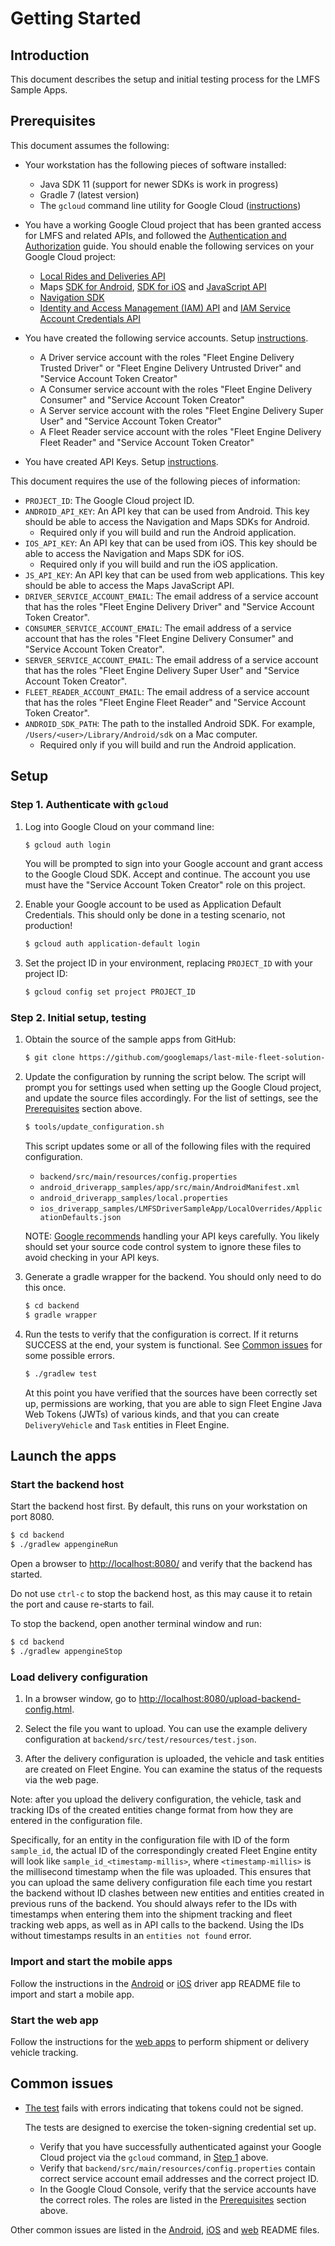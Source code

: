 # Getting Started

## Introduction

This document describes the setup and initial testing process for the LMFS
Sample Apps.

## Prerequisites

This document assumes the following:

-   Your workstation has the following pieces of software installed:

    -   Java SDK 11 (support for newer SDKs is work in progress)
    -   Gradle 7 (latest version)
    -   The `gcloud` command line utility for Google Cloud
        ([instructions](https://cloud.google.com/sdk/docs/install))

-   You have a working Google Cloud project that has been granted access for
    LMFS and related APIs, and followed the
    [Authentication and Authorization](https://developers.google.com/maps/documentation/transportation-logistics/last-mile-fleet-solution/shipment-tracking/fleet-engine/auth)
    guide. You should enable the following services on your Google Cloud project:

    -   [Local Rides and Deliveries API](https://console.cloud.google.com/apis/library/fleetengine.googleapis.com)
    -   Maps
        [SDK for Android](https://console.cloud.google.com/apis/library/maps-android-backend.googleapis.com),
        [SDK for iOS](https://console.cloud.google.com/apis/library/maps-ios-backend.googleapis.com)
        and
        [JavaScript API](https://console.cloud.google.com/apis/library/maps-backend.googleapis.com)
    -   [Navigation SDK](https://console.cloud.google.com/apis/library/navigationsdkusage.googleapis.com)
    -   [Identity and Access Management (IAM) API](https://console.cloud.google.com/apis/library/iam.googleapis.com)
        and
        [IAM Service Account Credentials API](https://console.cloud.google.com/apis/library/iamcredentials.googleapis.com)

-   You have created the following service accounts. Setup
    [instructions](https://developers.google.com/maps/documentation/transportation-logistics/last-mile-fleet-solution/shipment-tracking/fleet-engine/auth#creating_a_service_account).

    -   A Driver service account with the roles "Fleet Engine Delivery Trusted
        Driver" or "Fleet Engine Delivery Untrusted Driver" and "Service Account
        Token Creator"
    -   A Consumer service account with the roles "Fleet Engine Delivery
        Consumer" and "Service Account Token Creator"
    -   A Server service account with the roles "Fleet Engine Delivery Super
        User" and "Service Account Token Creator"
    -   A Fleet Reader service account with the roles "Fleet Engine Delivery
        Fleet Reader" and "Service Account Token Creator"

-   You have created API Keys. Setup
    [instructions](https://developers.google.com/maps/documentation/javascript/get-api-key).

This document requires the use of the following pieces of information:

-   `PROJECT_ID`: The Google Cloud project ID.
-   `ANDROID_API_KEY`: An API key that can be used from Android. This key should
    be able to access the Navigation and Maps SDKs for Android.
    -   Required only if you will build and run the Android application.
-   `IOS_API_KEY`: An API key that can be used from iOS. This key should
    be able to access the Navigation and Maps SDK for iOS.
    -   Required only if you will build and run the iOS application.
-   `JS_API_KEY`: An API key that can be used from web applications. This key
    should be able to access the Maps JavaScript API.
-   `DRIVER_SERVICE_ACCOUNT_EMAIL`: The email address of a service account that
    has the roles "Fleet Engine Delivery Driver" and "Service Account Token
    Creator".
-   `CONSUMER_SERVICE_ACCOUNT_EMAIL`: The email address of a service account
    that has the roles "Fleet Engine Delivery Consumer" and "Service Account
    Token Creator".
-   `SERVER_SERVICE_ACCOUNT_EMAIL`: The email address of a service account that
    has the roles "Fleet Engine Delivery Super User" and "Service Account Token
    Creator".
-   `FLEET_READER_ACCOUNT_EMAIL`: The email address of a service account that
    has the roles "Fleet Engine Fleet Reader" and "Service Account Token
    Creator".
-   `ANDROID_SDK_PATH`: The path to the installed Android SDK. For example,
    `/Users/<user>/Library/Android/sdk` on a Mac computer.
    -   Required only if you will build and run the Android application.

## Setup

### Step 1. Authenticate with `gcloud`

1.  Log into Google Cloud on your command line:

    ```sh
    $ gcloud auth login
    ```

    You will be prompted to sign into your Google account and grant access to
    the Google Cloud SDK. Accept and continue. The account you use must have the
    "Service Account Token Creator" role on this project.

1.  Enable your Google account to be used as Application Default Credentials.
    This should only be done in a testing scenario, not production!

    ```sh
    $ gcloud auth application-default login
    ```

1.  Set the project ID in your environment, replacing `PROJECT_ID` with your
    project ID:

    ```sh
    $ gcloud config set project PROJECT_ID
    ```

### Step 2. Initial setup, testing

1.  Obtain the source of the sample apps from GitHub:

    ```sh
    $ git clone https://github.com/googlemaps/last-mile-fleet-solution-samples
    ```

1.  Update the configuration by running the script below. The script will prompt
    you for settings used when setting up the Google Cloud project, and update
    the source files accordingly. For the list of settings, see the
    [Prerequisites](#prerequisites) section above.

    ```sh
    $ tools/update_configuration.sh
    ```

    This script updates some or all of the following files with the required configuration.

    -   `backend/src/main/resources/config.properties`
    -   `android_driverapp_samples/app/src/main/AndroidManifest.xml`
    -   `android_driverapp_samples/local.properties`
    -   `ios_driverapp_samples/LMFSDriverSampleApp/LocalOverrides/ApplicationDefaults.json`

    NOTE:
    [Google recommends](https://developers.google.com/maps/api-security-best-practices?hl=en#mobile-ws-static-web)
    handling your API keys carefully. You likely should set your source code
    control system to ignore these files to avoid checking in your API keys.

1.  Generate a gradle wrapper for the backend. You should only need to do this
    once.

    ```sh
    $ cd backend
    $ gradle wrapper
    ```

1.  Run the tests to verify that the configuration is correct. If it returns
    SUCCESS at the end, your system is functional. See
    [Common issues](#common-issues) for some possible errors.

    ```sh
    $ ./gradlew test
    ```

    At this point you have verified that the sources have been correctly set up,
    permissions are working, that you are able to sign Fleet Engine Java Web
    Tokens (JWTs) of various kinds, and that you can create `DeliveryVehicle`
    and `Task` entities in Fleet Engine.

## Launch the apps

### Start the backend host

Start the backend host first. By default, this runs on your workstation on port
8080.

```sh
$ cd backend
$ ./gradlew appengineRun
```

Open a browser to <http://localhost:8080/> and verify that the backend has
started.

Do not use `ctrl-c` to stop the backend host, as this may cause it to retain the
port and cause re-starts to fail.

To stop the backend, open another terminal window and run:

```sh
$ cd backend
$ ./gradlew appengineStop
```

### Load delivery configuration

1.  In a browser window, go to
    <http://localhost:8080/upload-backend-config.html>.

1.  Select the file you want to upload. You can use the example delivery
    configuration at `backend/src/test/resources/test.json`.

1.  After the delivery configuration is uploaded, the vehicle and task entities
    are created on Fleet Engine. You can examine the status of the requests via
    the web page.

Note: after you upload the delivery configuration, the vehicle, task and
tracking IDs of the created entities change format from how they are entered in
the configuration file.

Specifically, for an entity in the configuration file with ID of the form
`sample_id`, the actual ID of the correspondingly created Fleet Engine entity
will look like `sample_id_<timestamp-millis>`, where `<timestamp-millis>` is the
millisecond timestamp when the file was uploaded. This ensures that you can
upload the same delivery configuration file each time you restart the backend
without ID clashes between new entities and entities created in previous runs of
the backend. You should always refer to the IDs with timestamps when entering
them into the shipment tracking and fleet tracking web apps, as well as in API
calls to the backend. Using the IDs without timestamps results in an `entities
not found` error.

### Import and start the mobile apps

Follow the instructions in the [Android](android_driverapp_samples/README.md) or
[iOS](ios_driverapp_samples/README.md) driver app README file to import and
start a mobile app.

### Start the web app

Follow the instructions for the [web apps](web-apps.md) to perform shipment or
delivery vehicle tracking.

## Common issues

-   [The test](#step-2-initial-setup-testing) fails with errors indicating that
    tokens could not be signed.

    The tests are designed to exercise the token-signing credential set up.

    -   Verify that you have successfully authenticated against your Google
        Cloud project via the `gcloud` command, in
        [Step 1](#step-1-authenticate-with-gcloud) above.
    -   Verify that `backend/src/main/resources/config.properties` contain
        correct service account email addresses and the correct project ID.
    -   In the Google Cloud Console, verify that the service accounts have the
        correct roles. The roles are listed in the
        [Prerequisites](#prerequisites) section above.

Other common issues are listed in the
[Android](android_driverapp_samples/README.md#common-issues),
[iOS](ios_driverapp_samples/README.md#common-issues) and
[web](web-apps.md#common-issues) README files.
